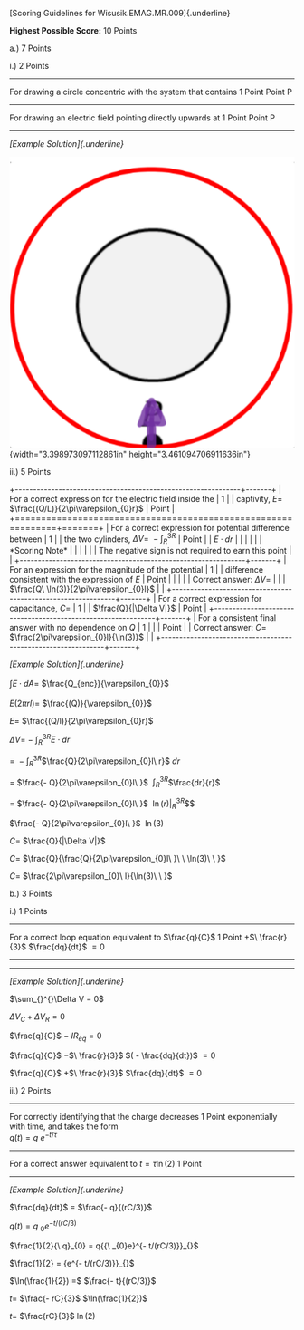 [Scoring Guidelines for Wisusik.EMAG.MR.009]{.underline}

**Highest Possible Score:** 10 Points

a.) 7 Points

i.) 2 Points

  -----------------------------------------------------------------------
  For drawing a circle concentric with the system that contains  1 Point
  Point P                                                        
  -------------------------------------------------------------- --------
  For drawing an electric field pointing directly upwards at     1 Point
  Point P                                                        

  -----------------------------------------------------------------------

*[Example Solution]{.underline}*

![](media/image1.png){width="3.398973097112861in"
height="3.461094706911636in"}

ii.) 5 Points

+--------------------------------------------------------------+-------+
| For a correct expression for the electric field inside the   | 1     |
| captivity, $E =$ $\frac{(Q/L)}{2\pi\varepsilon_{0}r}$        | Point |
+==============================================================+=======+
| For a correct expression for potential difference between    | 1     |
| the two cylinders, $\Delta V = \  - \int_{R}^{3R}$           | Point |
| $E \cdot dr$                                                 |       |
|                                                              |       |
| \*Scoring Note\*                                             |       |
|                                                              |       |
| The negative sign is not required to earn this point         |       |
+--------------------------------------------------------------+-------+
| For an expression for the magnitude of the potential         | 1     |
| difference consistent with the expression of $E$             | Point |
|                                                              |       |
| Correct answer: $\Delta V =$                                 |       |
| $\frac{Q\ \ln(3)}{2\pi\varepsilon_{0}l}$                     |       |
+--------------------------------------------------------------+-------+
| For a correct expression for capacitance, $C =$              | 1     |
| $\frac{Q}{|\Delta V|}$                                       | Point |
+--------------------------------------------------------------+-------+
| For a consistent final answer with no dependence on $Q$      | 1     |
|                                                              | Point |
| Correct answer: $C =$ $\frac{2\pi\varepsilon_{0}l}{\ln(3)}$  |       |
+--------------------------------------------------------------+-------+

*[Example Solution]{.underline}*

$\int_{}^{}E \cdot dA =$ $\frac{Q_{enc}}{\varepsilon_{0}}$

$E(2\pi rl) =$ $\frac{(Q)}{\varepsilon_{0}}$

$E =$ $\frac{(Q/l)}{2\pi\varepsilon_{0}r}$

$\Delta V = \  - \ \int_{R}^{3R}E \cdot dr$

$= \  - \int_{R}^{3R}$$\frac{Q}{2\pi\varepsilon_{0}l\ r}$ $dr$

$=$ $\frac{- Q}{2\pi\varepsilon_{0}l\ }$ $\ \int_{R}^{3R}$$\frac{dr}{r}$

$=$ $\frac{- Q}{2\pi\varepsilon_{0}l\ }$ $\ \ln(r){|_{R}}^{3R}$$$

$\frac{- Q}{2\pi\varepsilon_{0}l\ }$ $\ \ln(3)$

$C =$ $\frac{Q}{|\Delta V|}$

$C =$ $\frac{Q}{\frac{Q}{2\pi\varepsilon_{0}l\ }\ \ \ln(3)\ \ }$

$C =$ $\frac{2\pi\varepsilon_{0}\ l}{\ln(3)\ \ }$

b.) 3 Points

i.) 1 Points

  -----------------------------------------------------------------------
  For a correct loop equation equivalent to $\frac{q}{C}$        1 Point
  $+$$\ \frac{r}{3}$ $\frac{dq}{dt}$ $= 0$                       
  -------------------------------------------------------------- --------

  -----------------------------------------------------------------------

*[Example Solution]{.underline}*

$\sum_{}^{}\Delta V = 0$

$\Delta V_{C} + \Delta V_{R} = 0$

$\frac{q}{C}$ $-$ $IR_{eq} = 0$

$\frac{q}{C}$ $-$$\ \frac{r}{3}$ $( - \frac{dq}{dt})$ $= 0$

$\frac{q}{C}$ $+$$\ \frac{r}{3}$ $\frac{dq}{dt}$ $= 0$

ii.) 2 Points

  -----------------------------------------------------------------------
  For correctly identifying that the charge decreases            1 Point
  exponentially with time, and takes the form                    
  $q(t) = q{\ e}^{- t/\tau}$                                     
  -------------------------------------------------------------- --------
  For a correct answer equivalent to $t = \tau\ln(2)$            1 Point

  -----------------------------------------------------------------------

*[Example Solution]{.underline}*

$\frac{dq}{dt}$ $=$ $\frac{- q}{(rC/3)}$

$q(t) = q{{\ _{0}e}^{- t/(rC/3)}}_{}$

$\frac{1}{2}{\ q}_{0} = q{{\ _{0}e}^{- t/(rC/3)}}_{}$

$\frac{1}{2} = {e^{- t/(rC/3)}}_{}$

$\ln(\frac{1}{2}) =$ $\frac{- t}{(rC/3)}$

$t =$ $\frac{- rC}{3}$ $\ln(\frac{1}{2})$

$t =$ $\frac{rC}{3}$ $\ln(2)$
